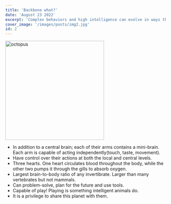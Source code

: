 ```yaml
---
title: 'Backbone what?'
date: 'August 23 2022'
excerpt: 'Complex behaviors and high intelligence can evolve in ways that differ significantly from our own. '
cover_image: '/images/posts/img2.jpg'
id: 2
---
```


<img src='/images/posts/img2.jpg' width='310' alt='octopus' />

- In addition to a central brain; each of their arms contains a mini-brain. Each arm is capable of acting independently(touch, taste, movement).
- Have control over their actions at both the local and central levels.
- Three hearts. One heart circulates blood throughout the body, while the other two pumps it through the gills to absorb oxygen.
- Largest brain-to-body ratio of any invertibrate. Larger than many vertebrates but not mammals.
- Can problem-solve, plan for the future and use tools.
- Capable of play! Playing is something intelligent animals do.
- It is a privilege to share this planet with them.
